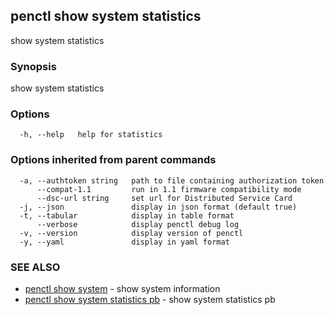 ## penctl show system statistics

show system statistics

### Synopsis


show system statistics

### Options

```
  -h, --help   help for statistics
```

### Options inherited from parent commands

```
  -a, --authtoken string   path to file containing authorization token
      --compat-1.1         run in 1.1 firmware compatibility mode
      --dsc-url string     set url for Distributed Service Card
  -j, --json               display in json format (default true)
  -t, --tabular            display in table format
      --verbose            display penctl debug log
  -v, --version            display version of penctl
  -y, --yaml               display in yaml format
```

### SEE ALSO
* [penctl show system](penctl_show_system.md)	 - show system information
* [penctl show system statistics pb](penctl_show_system_statistics_pb.md)	 - show system statistics pb

